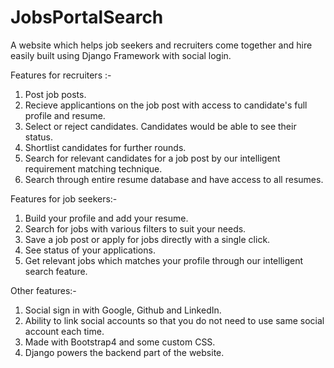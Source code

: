 # JobsPortalSearch

A website which helps job seekers and recruiters come together and hire easily built using Django Framework with social login.

Features for recruiters :-
1) Post job posts.
2) Recieve applicantions on the job post with access to candidate's full profile and resume.
3) Select or reject candidates. Candidates would be able to see their status.
4) Shortlist candidates for further rounds.
5) Search for relevant candidates for a job post by our intelligent requirement matching technique.
6) Search through entire resume database and have access to all resumes.

Features for job seekers:-
1) Build your profile and add your resume.
2) Search for jobs with various filters to suit your needs.
3) Save a job post or apply for jobs directly with a single click.
4) See status of your applications.
5) Get relevant jobs which matches your profile through our intelligent search feature.

Other features:-
1) Social sign in with Google, Github and LinkedIn.
2) Ability to link social accounts so that you do not need to use same social account each time.
3) Made with Bootstrap4 and some custom CSS.
4) Django powers the backend part of the website.
